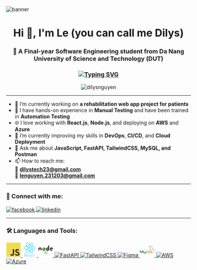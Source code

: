 <img align="center" src="https://user-images.githubusercontent.com/91045422/229299200-c35c5258-f96e-44a1-9afb-f0869fa828ea.gif" alt="banner" />

<h1 align="center">Hi 👋, I'm Le (you can call me Dilys)</h1>
<h3 align="center">🌱 A Final-year Software Engineering student from Da Nang University of Science and Technology (DUT)</h3>

<h3 align="center">
  <a href="https://git.io/typing-svg">
    <img src="https://readme-typing-svg.herokuapp.com?size=22&center=true&width=600&lines=React+%26+Node.js+Developer;QA+Manual+%2F+Automation+Tester;FastAPI+%7C+TailwindCSS+%7C+MySQL;Deployed+projects+on+AWS+%26+Azure;Always+curious+to+learn+more" alt="Typing SVG" />
  </a>
</h3>

<p align="center">
  <img src="https://komarev.com/ghpvc/?username=dilysnguyen&label=Profile%20views&color=0e75b6&style=flat" alt="dilysnguyen" />
</p>

---

- 🔭 I’m currently working on **a rehabilitation web app project for patients**
- 🧪 I have hands-on experience in **Manual Testing** and have been trained in **Automation Testing**
- 🌐 I love working with **React.js**, **Node.js**, and deploying on **AWS** and **Azure**
- 🌱 I’m currently improving my skills in **DevOps**, **CI/CD**, and **Cloud Deployment**
- 💬 Ask me about **JavaScript, FastAPI, TailwindCSS, MySQL, and Postman**
- 📫 How to reach me:  
  📧 **dilystech23@gmail.com**  
  📧 **lenguyen.231203@gmail.com**

---

### 🤝 Connect with me:
<p align="left">
  <a href="https://fb.com/lê nguyễn" target="blank">
    <img align="center" src="https://raw.githubusercontent.com/rahuldkjain/github-profile-readme-generator/master/src/images/icons/Social/facebook.svg" alt="facebook" height="30" width="40" />
  </a>
  <a href="https://www.linkedin.com/in/l%C3%AA-nguy%E1%BB%85n-8346a9225/" target="blank">
    <img align="center" src="https://raw.githubusercontent.com/rahuldkjain/github-profile-readme-generator/master/src/images/icons/Social/linked-in-alt.svg" alt="linkedin" height="30" width="40" />
  </a>
</p>

---

### 🛠️ Languages and Tools:
<p align="left">
  <a href="https://developer.mozilla.org/en-US/docs/Web/JavaScript" target="_blank" rel="noreferrer">
    <img src="https://raw.githubusercontent.com/devicons/devicon/master/icons/javascript/javascript-original.svg" alt="JavaScript" width="40" height="40"/>
  </a>
  <a href="https://reactjs.org/" target="_blank" rel="noreferrer">
    <img src="https://raw.githubusercontent.com/devicons/devicon/master/icons/react/react-original-wordmark.svg" alt="React" width="40" height="40"/>
  </a>
  <a href="https://nodejs.org" target="_blank" rel="noreferrer">
    <img src="https://raw.githubusercontent.com/devicons/devicon/master/icons/nodejs/nodejs-original-wordmark.svg" alt="Node.js" width="40" height="40"/>
  </a>
  <a href="https://fastapi.tiangolo.com/" target="_blank" rel="noreferrer">
    <img src="https://cdn.worldvectorlogo.com/logos/fastapi.svg" alt="FastAPI" width="40" height="40"/>
  </a>
  <a href="https://tailwindcss.com/" target="_blank" rel="noreferrer">
    <img src="https://www.vectorlogo.zone/logos/tailwindcss/tailwindcss-icon.svg" alt="TailwindCSS" width="40" height="40"/>
  </a>
  <a href="https://www.figma.com/" target="_blank" rel="noreferrer">
    <img src="https://www.vectorlogo.zone/logos/figma/figma-icon.svg" alt="Figma" width="40" height="40"/>
  </a>
  <a href="https://www.mysql.com/" target="_blank" rel="noreferrer">
    <img src="https://raw.githubusercontent.com/devicons/devicon/master/icons/mysql/mysql-original-wordmark.svg" alt="MySQL" width="40" height="40"/>
  </a>
  <a href="https://aws.amazon.com/" target="_blank" rel="noreferrer">
    <img src="https://cdn.worldvectorlogo.com/logos/amazon-web-services-2.svg" alt="AWS" width="40" height="40"/>
  </a>
  <a href="https://azure.microsoft.com/" target="_blank" rel="noreferrer">
    <img src="https://cdn.worldvectorlogo.com/logos/microsoft-azure-1.svg" alt="Azure" width="40" height="40"/>
  </a>
</p>

